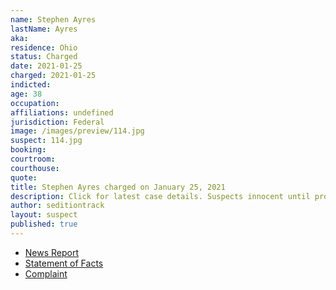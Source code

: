 ```yaml
---
name: Stephen Ayres
lastName: Ayres
aka:
residence: Ohio
status: Charged
date: 2021-01-25
charged: 2021-01-25
indicted:
age: 38
occupation:
affiliations: undefined
jurisdiction: Federal
image: /images/preview/114.jpg
suspect: 114.jpg
booking:
courtroom:
courthouse:
quote:
title: Stephen Ayres charged on January 25, 2021
description: Click for latest case details. Suspects innocent until proven guilty.
author: seditiontrack
layout: suspect
published: true
---
```

- [News Report](https://www.wfmj.com/story/43229774/warren-man-arrested-by-fbi-after-involvement-in-us-capitol-riots)
- [Statement of Facts](https://www.justice.gov/opa/page/file/1360721/download)
- [Complaint](https://www.justice.gov/opa/page/file/1360951/download)
